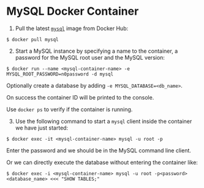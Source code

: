 # MySQL Docker Container

1. Pull the latest [`mysql`](https://hub.docker.com/_/mysql/) image from Docker Hub:

  ```console
  $ docker pull mysql
  ```

2. Start a MySQL instance by specifying a name to the container, a password for the MySQL root user and the MySQL version:

  ```console
  $ docker run --name <mysql-container-name> -e MYSQL_ROOT_PASSWORD=n0password -d mysql
  ```

  Optionally create a database by adding `-e MYSQL_DATABASE=<db_name>`.

  On success the container ID will be printed to the console.

  Use `docker ps` to verify if the container is running.

3. Use the following command to start a `mysql` client inside the container we have just started:

  ```console
  $ docker exec -it <mysql-container-name> mysql -u root -p
  ```

  Enter the password and we should be in the MySQL command line client.
  
  Or we can directly execute the database without entering the container like:
  
  ```console
  $ docker exec -i <mysql-container-name> mysql -u root -p<password> <database_name> <<< "SHOW TABLES;"
  ```
